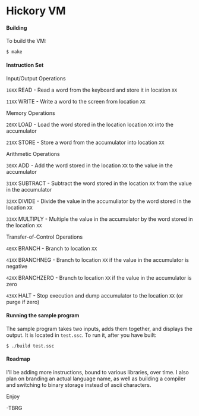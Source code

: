Hickory VM
==========

#### Building

To build the VM:

    $ make


#### Instruction Set


Input/Output Operations

`10XX` READ - Read a word from the keyboard and store it in location `XX`

`11XX` WRITE - Write a word to the screen from location `XX`


Memory Operations

`20XX` LOAD - Load the word stored in the location location `XX` into the accumulator

`21XX` STORE - Store a word from the accumulator into location `XX`


Arithmetic Operations

`30XX` ADD - Add the word stored in the location `XX` to the value in the accumulator

`31XX` SUBTRACT - Subtract the word stored in the location `XX` from the value in the accumulator

`32XX` DIVIDE - Divide the value in the accumuliator by the word stored in the location `XX`

`33XX` MULTIPLY - Multiple the value in the accumulator by the word stored in the location `XX`


Transfer-of-Control Operations

`40XX` BRANCH - Branch to location `XX`

`41XX` BRANCHNEG - Branch to location `XX` if the value in the accumulator is negative

`42XX` BRANCHZERO - Branch to location `XX` if the value in the accumulator is zero

`43XX` HALT - Stop execution and dump accumulator to the location `XX` (or purge if zero)  


#### Running the sample program

The sample program takes two inputs, adds them together, and displays the output.  It is located in `test.ssc`.
To run it, after you have built:

    $ ./build test.ssc


#### Roadmap

I'll be adding more instructions, bound to various libraries, over time.  I also plan on branding an actual language name, as well as building a compiler and switching to binary storage instead of ascii characters.

Enjoy

-TBRG